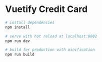 # Vuetify Credit Card

``` bash
# install dependencies
npm install

# serve with hot reload at localhost:8082
npm run dev

# build for production with minification
npm run build
